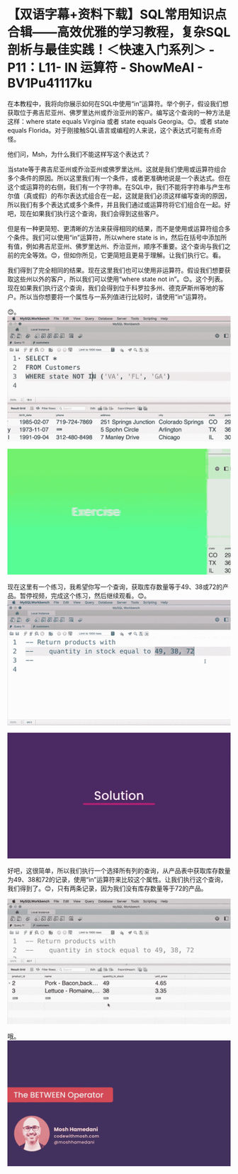# 【双语字幕+资料下载】SQL常用知识点合辑——高效优雅的学习教程，复杂SQL剖析与最佳实践！＜快速入门系列＞ - P11：L11- IN 运算符 - ShowMeAI - BV1Pu41117ku

在本教程中，我将向你展示如何在SQL中使用“in”运算符。举个例子，假设我们想获取位于弗吉尼亚州、佛罗里达州或乔治亚州的客户。编写这个查询的一种方法是这样：where state equals Virginia 或者 state equals Georgia。😊。或者 state equals Florida。对于刚接触SQL语言或编程的人来说，这个表达式可能有点奇怪。

他们问，Msh，为什么我们不能这样写这个表达式？

当state等于弗吉尼亚州或乔治亚州或佛罗里达州。这就是我们使用或运算符组合多个条件的原因。所以这里我们有一个条件，或者更准确地说是一个表达式。但在这个或运算符的右侧，我们有一个字符串。在SQL中，我们不能将字符串与产生布尔值（真或假）的布尔表达式组合在一起，这就是我们必须这样编写查询的原因，所以我们有多个表达式或多个条件，并且我们通过或运算符将它们组合在一起。好吧，现在如果我们执行这个查询，我们会得到这些客户。

但是有一种更简短、更清晰的方法来获得相同的结果，而不是使用或运算符组合多个条件。我们可以使用“in”运算符，所以where state is in，然后在括号中添加所有值，例如弗吉尼亚州、佛罗里达州、乔治亚州，顺序不重要。这个查询与我们之前的完全等效。😊，但如你所见，它更简短且更易于理解。让我们执行它。看。

我们得到了完全相同的结果。现在这里我们也可以使用非运算符。假设我们想要获取这些州以外的客户，所以我们可以使用“where state not in”。😊。这个列表。现在如果我们执行这个查询，我们会得到位于科罗拉多州、德克萨斯州等地的客户。所以当你想要将一个属性与一系列值进行比较时，请使用“in”运算符。

😊。![](img/eab35ec39c882c6373782cbccb455f23_1.png)

![](img/eab35ec39c882c6373782cbccb455f23_2.png)

现在这里有一个练习，我希望你写一个查询，获取库存数量等于49、38或72的产品。暂停视频，完成这个练习，然后继续观看。😊。![](img/eab35ec39c882c6373782cbccb455f23_4.png)

![](img/eab35ec39c882c6373782cbccb455f23_5.png)

好吧，这很简单，所以我们执行一个选择所有列的查询，从产品表中获取库存数量为49、38和72的记录，使用“in”运算符来比较这个属性。让我们执行这个查询，我们得到了。😊，只有两条记录，因为我们没有库存数量等于72的产品。

![](img/eab35ec39c882c6373782cbccb455f23_7.png)

哦。![](img/eab35ec39c882c6373782cbccb455f23_9.png)
